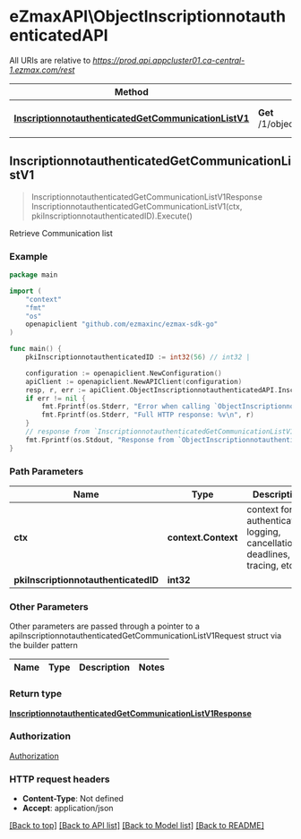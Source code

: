 # eZmaxAPI\ObjectInscriptionnotauthenticatedAPI

All URIs are relative to *https://prod.api.appcluster01.ca-central-1.ezmax.com/rest*

Method | HTTP request | Description
------------- | ------------- | -------------
[**InscriptionnotauthenticatedGetCommunicationListV1**](ObjectInscriptionnotauthenticatedAPI.md#InscriptionnotauthenticatedGetCommunicationListV1) | **Get** /1/object/inscriptionnotauthenticated/{pkiInscriptionnotauthenticatedID}/getCommunicationList | Retrieve Communication list



## InscriptionnotauthenticatedGetCommunicationListV1

> InscriptionnotauthenticatedGetCommunicationListV1Response InscriptionnotauthenticatedGetCommunicationListV1(ctx, pkiInscriptionnotauthenticatedID).Execute()

Retrieve Communication list



### Example

```go
package main

import (
	"context"
	"fmt"
	"os"
	openapiclient "github.com/ezmaxinc/ezmax-sdk-go"
)

func main() {
	pkiInscriptionnotauthenticatedID := int32(56) // int32 | 

	configuration := openapiclient.NewConfiguration()
	apiClient := openapiclient.NewAPIClient(configuration)
	resp, r, err := apiClient.ObjectInscriptionnotauthenticatedAPI.InscriptionnotauthenticatedGetCommunicationListV1(context.Background(), pkiInscriptionnotauthenticatedID).Execute()
	if err != nil {
		fmt.Fprintf(os.Stderr, "Error when calling `ObjectInscriptionnotauthenticatedAPI.InscriptionnotauthenticatedGetCommunicationListV1``: %v\n", err)
		fmt.Fprintf(os.Stderr, "Full HTTP response: %v\n", r)
	}
	// response from `InscriptionnotauthenticatedGetCommunicationListV1`: InscriptionnotauthenticatedGetCommunicationListV1Response
	fmt.Fprintf(os.Stdout, "Response from `ObjectInscriptionnotauthenticatedAPI.InscriptionnotauthenticatedGetCommunicationListV1`: %v\n", resp)
}
```

### Path Parameters


Name | Type | Description  | Notes
------------- | ------------- | ------------- | -------------
**ctx** | **context.Context** | context for authentication, logging, cancellation, deadlines, tracing, etc.
**pkiInscriptionnotauthenticatedID** | **int32** |  | 

### Other Parameters

Other parameters are passed through a pointer to a apiInscriptionnotauthenticatedGetCommunicationListV1Request struct via the builder pattern


Name | Type | Description  | Notes
------------- | ------------- | ------------- | -------------


### Return type

[**InscriptionnotauthenticatedGetCommunicationListV1Response**](InscriptionnotauthenticatedGetCommunicationListV1Response.md)

### Authorization

[Authorization](../README.md#Authorization)

### HTTP request headers

- **Content-Type**: Not defined
- **Accept**: application/json

[[Back to top]](#) [[Back to API list]](../README.md#documentation-for-api-endpoints)
[[Back to Model list]](../README.md#documentation-for-models)
[[Back to README]](../README.md)

